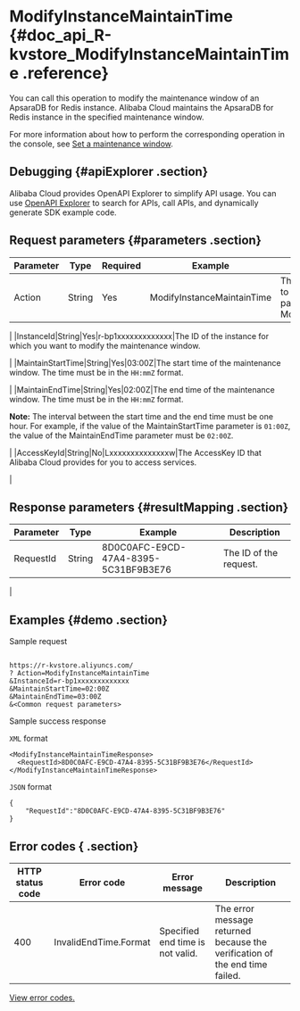 # ModifyInstanceMaintainTime {#doc_api_R-kvstore_ModifyInstanceMaintainTime .reference}

You can call this operation to modify the maintenance window of an ApsaraDB for Redis instance. Alibaba Cloud maintains the ApsaraDB for Redis instance in the specified maintenance window.

For more information about how to perform the corresponding operation in the console, see [Set a maintenance window](~~55252~~).

## Debugging {#apiExplorer .section}

Alibaba Cloud provides OpenAPI Explorer to simplify API usage. You can use [OpenAPI Explorer](https://api.aliyun.com/#product=R-kvstore&api=ModifyInstanceMaintainTime) to search for APIs, call APIs, and dynamically generate SDK example code.

## Request parameters {#parameters .section}

|Parameter|Type|Required|Example|Description|
|---------|----|--------|-------|-----------|
|Action|String|Yes|ModifyInstanceMaintainTime|The operation that you want to perform. Set this parameter to ModifyInstanceMaintainTime.

 |
|InstanceId|String|Yes|r-bp1xxxxxxxxxxxxx|The ID of the instance for which you want to modify the maintenance window.

 |
|MaintainStartTime|String|Yes|03:00Z|The start time of the maintenance window. The time must be in the `HH:mmZ` format.

 |
|MaintainEndTime|String|Yes|02:00Z|The end time of the maintenance window. The time must be in the `HH:mmZ` format.

 **Note:** The interval between the start time and the end time must be one hour. For example, if the value of the MaintainStartTime parameter is `01:00Z`, the value of the MaintainEndTime parameter must be `02:00Z`.

 |
|AccessKeyId|String|No|Lxxxxxxxxxxxxxxw|The AccessKey ID that Alibaba Cloud provides for you to access services.

 |

## Response parameters {#resultMapping .section}

|Parameter|Type|Example|Description|
|---------|----|-------|-----------|
|RequestId|String|8D0C0AFC-E9CD-47A4-8395-5C31BF9B3E76|The ID of the request.

 |

## Examples {#demo .section}

Sample request

``` {#request_demo}

https://r-kvstore.aliyuncs.com/
? Action=ModifyInstanceMaintainTime
&InstanceId=r-bp1xxxxxxxxxxxxx
&MaintainStartTime=02:00Z
&MaintainEndTime=03:00Z
&<Common request parameters>

```

Sample success response

`XML` format

``` {#xml_return_success_demo}
<ModifyInstanceMaintainTimeResponse>
  <RequestId>8D0C0AFC-E9CD-47A4-8395-5C31BF9B3E76</RequestId>
</ModifyInstanceMaintainTimeResponse>

```

`JSON` format

``` {#json_return_success_demo}
{
	"RequestId":"8D0C0AFC-E9CD-47A4-8395-5C31BF9B3E76"
}
```

## Error codes { .section}

|HTTP status code|Error code|Error message|Description|
|----------------|----------|-------------|-----------|
|400|InvalidEndTime.Format|Specified end time is not valid.|The error message returned because the verification of the end time failed.|

[View error codes.](https://error-center.aliyun.com/status/product/R-kvstore)

